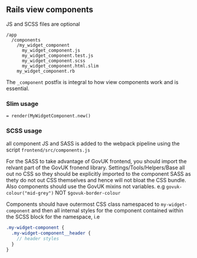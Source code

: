 ## Rails view components
JS and SCSS files are optional
```
/app
  /components
    /my_widget_component
      my_widget_component.js
      my_widget_component.test.js
      my_widget_component.scss
      my_widget_component.html.slim
    my_widget_component.rb
```

The `_component` postfix is integral to how view components work and is essential.

### Slim usage
`= render(MyWidgetComponent.new()`

### SCSS usage
all component JS and SASS is added to the webpack pipeline using the script `frontend/src/components.js`

For the SASS to take advantage of GovUK frontend, you should import the relvant part of the GovUK fronend library. Settings/Tools/Helpers/Base all out no CSS so they should be explicitly imported to the component SASS as thety do not out CSS themselves and hence will not bloat the CSS bundle. Also components should use the GovUK mixins not variables. e.g `govuk-colour("mid-grey")` NOT `$govuk-border-colour`

Components should have outermost CSS class namespaced to `my-widget-component` and then all internal styles for the component contained within the SCSS block for the namespace, i.e

```scss
.my-widget-component {
  .my-widget-component__header {
    // header styles
  }
}
```
